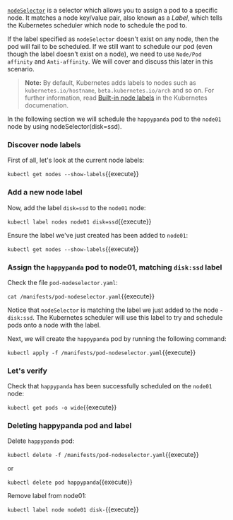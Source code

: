 [`nodeSelector`](https://kubernetes.io/docs/concepts/configuration/assign-pod-node/#nodeselector) is a selector which allows you to assign a pod to a specific node. It matches a node key/value pair, also known as a _Label_, which tells the Kubernetes scheduler which node to schedule the pod to.

If the label specified as `nodeSelector` doesn't exist on any node, then the pod will fail to be scheduled. If we still want to schedule our pod (even though the label doesn't exist on a node), we need to use `Node/Pod affinity` and `Anti-affinity`. We will cover and discuss this later in this scenario.

>**Note:** By default, Kubernetes adds labels to nodes such as `kubernetes.io/hostname`, `beta.kubernetes.io/arch` and so on. For further information, read [Built-in node labels](https://kubernetes.io/docs/concepts/configuration/assign-pod-node/#interlude-built-in-node-labels) in the Kubernetes documenation.

In the following section we will schedule the `happypanda` pod to the `node01` node by using nodeSelector(disk=ssd).

### Discover node labels

First of all, let's look at the current node labels:

`kubectl get nodes --show-labels`{{execute}}

### Add a new node label

Now, add the label `disk=ssd` to the `node01` node:

`kubectl label nodes node01 disk=ssd`{{execute}}

Ensure the label we've just created has been added to `node01`:

`kubectl get nodes --show-labels`{{execute}}

### Assign the `happypanda` pod to node01, matching `disk:ssd` label

Check the file `pod-nodeselector.yaml`:

`cat /manifests/pod-nodeselector.yaml`{{execute}}

Notice that `nodeSelector` is matching the label we just added to the node - `disk:ssd`. The Kubernetes scheduler will use this label to try and schedule pods onto a node with the label.

Next, we will create the `happypanda` pod by running the following command:

`kubectl apply -f /manifests/pod-nodeselector.yaml`{{execute}}

### Let's verify

Check that `happypanda` has been successfully scheduled on the `node01` node:

`kubectl get pods -o wide`{{execute}}

### Deleting happypanda pod and label

Delete `happypanda` pod:

`kubectl delete -f /manifests/pod-nodeselector.yaml`{{execute}} 

or 

`kubectl delete pod happypanda`{{execute}}

Remove label from node01:

`kubectl label node node01 disk-`{{execute}}
